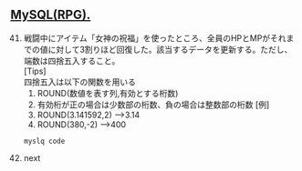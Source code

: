 ## [MySQL(RPG).](https://joytas.net/programming/mysql/mysql_rpg)
41. 戦闘中にアイテム「女神の祝福」を使ったところ、全員のHPとMPがそれまでの値に対して3割りほど回復した。該当するデータを更新する。ただし、端数は四捨五入すること。  
[Tips]  
四捨五入は以下の関数を用いる
	1. ROUND(数値を表す列,有効とする桁数)
	1. 有効桁が正の場合は少数部の桁数、負の場合は整数部の桁数
[例]
	1. ROUND(3.141592,2) -->3.14
	1. ROUND(380,-2) -->400
	~~~mysql
	myslq code
	~~~
1. next
